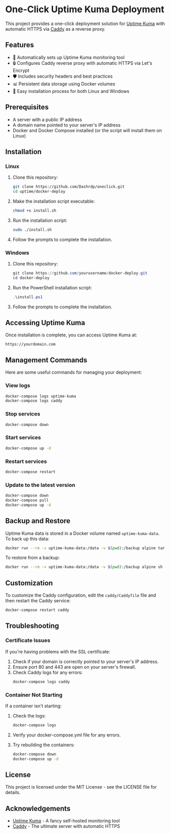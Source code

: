 # One-Click Uptime Kuma Deployment

This project provides a one-click deployment solution for [Uptime Kuma](https://github.com/louislam/uptime-kuma) with automatic HTTPS via [Caddy](https://caddyserver.com/) as a reverse proxy.

## Features

- 🔄 Automatically sets up Uptime Kuma monitoring tool
- 🔒 Configures Caddy reverse proxy with automatic HTTPS via Let's Encrypt
- 🛡️ Includes security headers and best practices
- 📊 Persistent data storage using Docker volumes
- 🚀 Easy installation process for both Linux and Windows

## Prerequisites

- A server with a public IP address
- A domain name pointed to your server's IP address
- Docker and Docker Compose installed (or the script will install them on Linux)

## Installation

### Linux

1. Clone this repository:
   ```bash
   git clone https://github.com/Dashrdp/oneclick.git
   cd uptime/docker-deploy
   ```

2. Make the installation script executable:
   ```bash
   chmod +x install.sh
   ```

3. Run the installation script:
   ```bash
   sudo ./install.sh
   ```

4. Follow the prompts to complete the installation.

### Windows

1. Clone this repository:
   ```powershell
   git clone https://github.com/yourusername/docker-deploy.git
   cd docker-deploy
   ```

2. Run the PowerShell installation script:
   ```powershell
   .\install.ps1
   ```

3. Follow the prompts to complete the installation.

## Accessing Uptime Kuma

Once installation is complete, you can access Uptime Kuma at:

```
https://yourdomain.com
```

## Management Commands

Here are some useful commands for managing your deployment:

### View logs
```bash
docker-compose logs uptime-kuma
docker-compose logs caddy
```

### Stop services
```bash
docker-compose down
```

### Start services
```bash
docker-compose up -d
```

### Restart services
```bash
docker-compose restart
```

### Update to the latest version
```bash
docker-compose down
docker-compose pull
docker-compose up -d
```

## Backup and Restore

Uptime Kuma data is stored in a Docker volume named `uptime-kuma-data`. To back up this data:

```bash
docker run --rm -v uptime-kuma-data:/data -v $(pwd):/backup alpine tar -czf /backup/uptime-kuma-backup.tar.gz -C /data ./
```

To restore from a backup:

```bash
docker run --rm -v uptime-kuma-data:/data -v $(pwd):/backup alpine sh -c "rm -rf /data/* && tar -xzf /backup/uptime-kuma-backup.tar.gz -C /data"
```

## Customization

To customize the Caddy configuration, edit the `caddy/Caddyfile` file and then restart the Caddy service:

```bash
docker-compose restart caddy
```

## Troubleshooting

### Certificate Issues

If you're having problems with the SSL certificate:

1. Check if your domain is correctly pointed to your server's IP address.
2. Ensure port 80 and 443 are open on your server's firewall.
3. Check Caddy logs for any errors:
   ```bash
   docker-compose logs caddy
   ```

### Container Not Starting

If a container isn't starting:

1. Check the logs:
   ```bash
   docker-compose logs
   ```

2. Verify your docker-compose.yml file for any errors.

3. Try rebuilding the containers:
   ```bash
   docker-compose down
   docker-compose up -d
   ```

## License

This project is licensed under the MIT License - see the LICENSE file for details.

## Acknowledgements

- [Uptime Kuma](https://github.com/louislam/uptime-kuma) - A fancy self-hosted monitoring tool
- [Caddy](https://caddyserver.com/) - The ultimate server with automatic HTTPS 